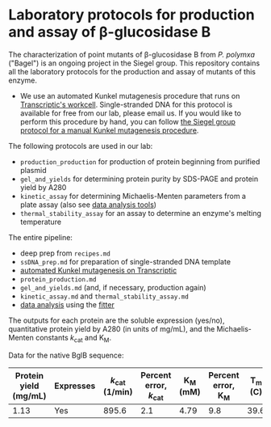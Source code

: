 # Laboratory protocols for production and assay of β-glucosidase B

The characterization of point mutants of β-glucosidase B from *P. polymxa* ("Bagel") is an ongoing project in the Siegel group. This repository contains all the laboratory protocols for the production and assay of mutants of this enzyme.

+ We use an automated Kunkel mutagenesis procedure that runs on [Transcriptic's workcell](https://www.transcriptic.com/). Single-stranded DNA for this protocol is available for free from our lab, please email us. If you would like to perform this procedure by hand, you can follow [the Siegel group protocol for a manual Kunkel mutagenesis procedure](https://docs.google.com/a/ucdavis.edu/folderview?usp=sharing&id=0B3zIXvOOrmpqcEM5WWRadThsVUE).

The following protocols are used in our lab:

+ `production_production` for production of protein beginning from purified plasmid
+ `gel_and_yields` for determining protein purity by SDS-PAGE and protein yield by A280
+ `kinetic_assay` for determining Michaelis-Menten parameters from a plate assay (also see [data analysis tools](bagel-fitter))
+ `thermal_stability_assay` for an assay to determine an enzyme's melting temperature

The entire pipeline:

+ deep prep from `recipes.md`
+ `ssDNA_prep.md` for preparation of single-stranded DNA template
+ [automated Kunkel mutagenesis on Transcriptic](bagel-robot)
+ `protein_production.md`
+ `gel_and_yields.md` (and, if necessary, production again)
+ `kinetic_assay.md` and `thermal_stability_assay.md`
+ [data analysis](bagel-fitter) using the [fitter]()

The outputs for each protein are the soluble expression (yes/no), quantitative protein yield by A280 (in units of mg/mL), and the Michaelis-Menten constants *k*<sub>cat</sub> and K<sub>M</sub>.

Data for the native BglB sequence:

| Protein yield (mg/mL) | Expresses | *k*<sub>cat</sub> (1/min) | Percent error, *k*<sub>cat</sub> |K<sub>M</sub> (mM) | Percent error, K<sub>M</sub> | T<sub>m</sub> (C)
|---|---|------|-----|------|-------|--------
|1.13|Yes|895.6|2.1|4.79|9.8|39.6
